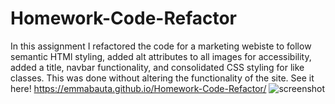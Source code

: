 # Homework-Code-Refactor
In this assignment I refactored the code for a marketing webiste to follow semantic HTMl styling, added alt attributes to all images for accessibility, added a title, navbar functionality, and consolidated CSS styling for like classes. This was done without altering the functionality of the site.
See it here! https://emmabauta.github.io/Homework-Code-Refactor/
![screenshot](https://github.com/emmabauta/Homework-Code-Refactor/blob/main/assets/images/Screenshot%20(4)%20jpeg.jpg)
